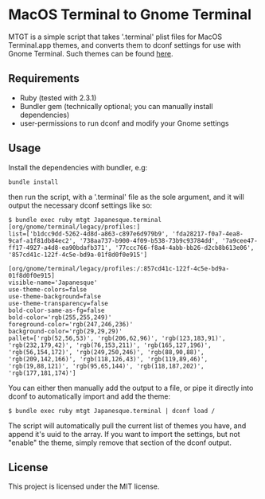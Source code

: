 # MacOS Terminal to Gnome Terminal

MTGT is a simple script that takes '.terminal' plist files for MacOS Terminal.app themes, and converts them to dconf settings for use with Gnome Terminal.  Such themes can be found [here](https://github.com/mbadolato/iTerm2-Color-Schemes).

## Requirements

  * Ruby (tested with 2.3.1)
  * Bundler gem (technically optional; you can manually install dependencies)
  * user-permissions to run dconf and modify your Gnome settings

## Usage

Install the dependencies with bundler, e.g:

`bundle install`

then run the script, with a '.terminal' file as the sole argument, and it will output the necessary dconf settings like so:

```
$ bundle exec ruby mtgt Japanesque.terminal
[org/gnome/terminal/legacy/profiles:]
list=['b1dcc9dd-5262-4d8d-a863-c897e6d979b9', 'fda28217-f0a7-4ea8-9caf-a1f81db84ec2', '738aa737-b900-4f09-b538-73b9c93784dd', '7a9cee47-ff17-4927-a4d8-ea90bdafb371', '77ccc766-f8a4-4abb-bb26-d2cb8b613e06', '857cd41c-122f-4c5e-bd9a-01f8d0f0e915']

[org/gnome/terminal/legacy/profiles:/:857cd41c-122f-4c5e-bd9a-01f8d0f0e915]
visible-name='Japanesque'
use-theme-colors=false
use-theme-background=false
use-theme-transparency=false
bold-color-same-as-fg=false
bold-color='rgb(255,255,249)'
foreground-color='rgb(247,246,236)'
background-color='rgb(29,29,29)'
pallet=['rgb(52,56,53)', 'rgb(206,62,96)', 'rgb(123,183,91)', 'rgb(232,179,42)', 'rgb(76,153,211)', 'rgb(165,127,196)', 'rgb(56,154,172)', 'rgb(249,250,246)', 'rgb(88,90,88)', 'rgb(209,142,166)', 'rgb(118,126,43)', 'rgb(119,89,46)', 'rgb(19,88,121)', 'rgb(95,65,144)', 'rgb(118,187,202)', 'rgb(177,181,174)']
```

You can either then manually add the output to a file, or pipe it directly into dconf to automatically import and add the theme:

```
$ bundle exec ruby mtgt Japanesque.terminal | dconf load /
```

The script will automatically pull the current list of themes you have, and append it's uuid to the array.  If you want to import the settings, but not "enable" the theme, simply remove that section of the dconf output.

## License

This project is licensed under the MIT license.

